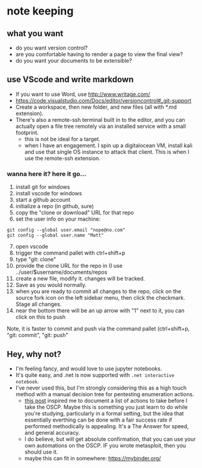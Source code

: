 # note keeping

## what you want

* do you want version control?
* are you comfortable having to render a page to view the final view?
* do you want your documents to be extensible?

## use VScode and write markdown

* If you want to use Word, use http://www.writage.com/
* https://code.visualstudio.com/Docs/editor/versioncontrol#_git-support
* Create a workspace, then new folder, and new files (all with *.md extension).
* There's also a remote-ssh terminal built in to the editor, and you can actually open a file tree remotely via an installed service with a small footprint.
  * this is not be ideal for a target.
  * when I have an engagement. I spin up a digitalocean VM, install kali and use that single OS instance to attack that client.  This is when I use the remote-ssh extension.

### wanna here it?  here it go...

1. install git for windows
2. install vscode for windows
3. start a github account
4. initialize a repo (in github, sure)
5. copy the "clone or download" URL for that repo
6. set the user info on your machine:
```
git config --global user.email "nope@no.com"
git config --global user.name "Matt"
```
7. open vscode
8. trigger the command pallet with ctrl+shift+p
9. type "git: clone"
10. provide the clone URL for the repo in (I use ../user/$username/documents/repos
11. create a new file, modify it.  changes will be tracked.
12. Save as you would normally.
12. when you are ready to commit all changes to the repo, click on the source fork icon on the left sidebar menu, then click the checkmark.  Stage all changes.
14. near the bottom there will be an up arrow with "1" next to it, you can click on this to push

Note, it is faster to commit and push via the command pallet (ctrl+shift+p, "git: commit", "git: push"


## Hey, why not?

* I'm feeling fancy, and would love to use jupyter notebooks.
* It's quite easy, and .net is now supported with `.net interactive notebook`.
* I've never used this, but I'm strongly considering this as a high touch method with a manual decision tree for pentesting enumeration actions.
    * [this post](https://www.reddit.com/r/oscp/comments/gb4k83/htb_bashed_and_my_learnings_oscp_journey/) inspired me to document a list of actions to take before I take the OSCP.  Maybe this is something you just learn to do while you're studying, particularly in a formal setting, but the idea that essentially everthing can be done with a fair success rate if performed methodically is appealing.  It's a The Answer for speed, and general accuracy.
    * I do believe, but will get absolute confirmation, that you can use your own automations on the OSCP.  IF you wrote metasploit, then you should use it.
    * maybe this can fit in somewhere: https://mybinder.org/
